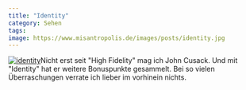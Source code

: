 ```yaml
---
title: "Identity"
category: Sehen
tags: 
image: https://www.misantropolis.de/images/posts/identity.jpg
---
```


[![](http://www.misantropolis.de/wp-content/uploads/2008/04/identity.jpg "identity")](http://www.misantropolis.de/wp-content/uploads/2008/04/identity.jpg)Nicht erst seit "High Fidelity" mag ich John Cusack. Und mit "Identity" hat er weitere Bonuspunkte gesammelt. Bei so vielen Überraschungen verrate ich lieber im vorhinein nichts.